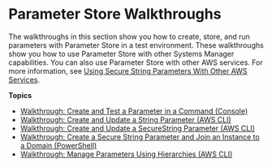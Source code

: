 # Parameter Store Walkthroughs<a name="sysman-paramstore-walk"></a>

The walkthroughs in this section show you how to create, store, and run parameters with Parameter Store in a test environment\. These walkthroughs show you how to use Parameter Store with other Systems Manager capabilities\. You can also use Parameter Store with other AWS services\. For more information, see [Using Secure String Parameters With Other AWS Services](sysman-paramstore-securestring.md#sysman-paramstore-securelam)\.

**Topics**
+ [Walkthrough: Create and Test a Parameter in a Command \(Console\)](sysman-paramstore-console.md)
+ [Walkthrough: Create and Update a String Parameter \(AWS CLI\)](sysman-paramstore-cli.md)
+ [Walkthrough: Create and Update a SecureString Parameter \(AWS CLI\)](sysman-paramstore-cli-secure.md)
+ [Walkthrough: Create a Secure String Parameter and Join an Instance to a Domain \(PowerShell\)](sysman-param-securestring-walkthrough.md)
+ [Walkthrough: Manage Parameters Using Hierarchies \(AWS CLI\)](sysman-paramstore-walk-hierarchies.md)